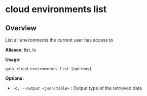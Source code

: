 # cloud environments list

## Overview

List all environments the current user has access to

**Aliases:** list, ls

**Usage:**

```
quix cloud environments list [options]
```

**Options:**

- `-o, --output <json|table>` : Output type of the retrieved data

